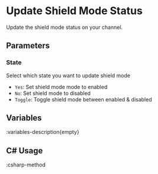 # Update Shield Mode Status
Update the shield mode status on your channel.

## Parameters
### State
Select which state you want to update shield mode

- `Yes`: Set shield mode mode to enabled
- `No`: Set shield mode to disabled
- `Toggle`: Toggle shield mode between enabled & disabled

## Variables
:variables-description{empty}

## C# Usage
:csharp-method
